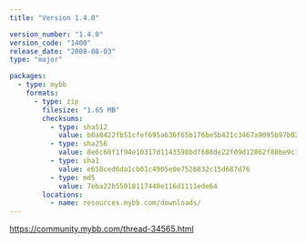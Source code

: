 ```yaml
---
title: "Version 1.4.0"

version_number: "1.4.0"
version_code: "1400"
release_date: "2008-08-03"
type: "major"

packages:
  - type: mybb
    formats:
      - type: zip
        filesize: "1.65 MB"
        checksums:
          - type: sha512
            value: b0a8422fb51cfef695a636f65b176be5b421c3467a9095b97b02f78d87f1b6899de9b69227a1915e76ebca411969a7558b0d7b15c826b25f2e3ada7d4798aa8c
          - type: sha256
            value: 8e6c60f1f94e10317d1143598bdf688de22f09d12862f88be9c107b5fc667f82
          - type: sha1
            value: e658ced6da1cb01c4905e0e7526832c15d687d76
          - type: md5
            value: 7eba22b55018117448e116d1111ede64
        locations:
          - name: resources.mybb.com/downloads/
---
```


<https://community.mybb.com/thread-34565.html>
